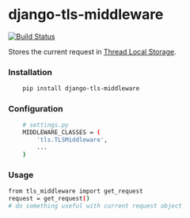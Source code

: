 # django-tls-middleware
[![Build Status](https://travis-ci.org/sekomy/django-tls-middleware.svg?branch=master)](https://travis-ci.org/sekomy/django-tls-middleware)

Stores the current request in [Thread Local Storage](https://en.wikipedia.org/wiki/Thread-local_storage).
### Installation
```bash
    pip install django-tls-middleware
```

### Configuration
```bash
    # settings.py
    MIDDLEWARE_CLASSES = (
        'tls.TLSMiddleware',
        ...
    )
```

### Usage
```bash
from tls_middleware import get_request
request = get_request()
# do something useful with current request object
```

